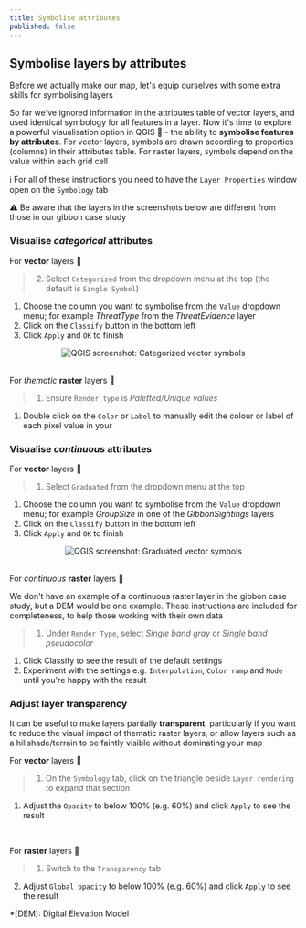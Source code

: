 ```yaml
---
title: Symbolise attributes
published: false
---
```


## Symbolise layers by attributes

Before we actually make our map, let's equip ourselves with some extra skills for symbolising layers

<!-- Edit this if insert Symbolise by Attributes earlier in course -->

So far we've ignored information in the attributes table of vector layers, and used identical symbology for all features in a layer.  Now it's time to explore a powerful visualisation option in QGIS :muscle: - the ability to **symbolise features by attributes**.  For vector layers, symbols are drawn according to properties (columns) in their attributes table.  For raster layers, symbols depend on the value within each grid cell

:information_source: For all of these instructions you need to have the `Layer Properties` window open on the `Symbology` tab

:warning: Be aware that the layers in the screenshots below are different from those in our gibbon case study

### Visualise *categorical* attributes

For **vector** layers :diamond_shape_with_a_dot_inside:

> 2. Select `Categorized` from the dropdown menu at the top (the default is `Single Symbol`)
1. Choose the column you want to symbolise from the `Value` dropdown menu; for example *ThreatType* from the *ThreatEvidence* layer
2. Click on the `Classify` button in the bottom left
3. Click `Apply` and `OK` to finish

<center><img src="{{site.baseurl}}/src/img/qgis-symbol-cat-062.png" alt="QGIS screenshot: Categorized vector symbols"></center>


<br>

For *thematic* **raster** layers :black_square_button:

> 1. Ensure `Render type` is *Paletted/Unique values*
1. Double click on the `Color` or `Label` to manually edit the colour or label of each pixel value in your 

### Visualise *continuous* attributes

For **vector** layers :diamond_shape_with_a_dot_inside:

> 1. Select `Graduated` from the dropdown menu at the top
1. Choose the column you want to symbolise from the `Value` dropdown menu; for example *GroupSize* in one of the *GibbonSightings* layers 
2. Click on the `Classify` button in the bottom left
3. Click `Apply` and `OK` to finish

<center><img src="{{site.baseurl}}/src/img/qgis-symbol-num-058.png" alt="QGIS screenshot: Graduated vector symbols"></center>

<br>

For *continuous* **raster** layers :black_square_button:

We don't have an example of a continuous raster layer in the gibbon case study, but a DEM would be one example.  These instructions are included for completeness, to help those working with their own data 

> 1. Under `Render Type`, select *Single band gray* or *Single band pseudocolor*
1. Click Classify to see the result of the default settings
2. Experiment with the settings e.g. `Interpolation`, `Color ramp` and `Mode` until you're happy with the result



### Adjust layer transparency

It can be useful to make layers partially **transparent**, particularly if you want to reduce the visual impact of thematic raster layers, or allow layers such as a hillshade/terrain to be faintly visible without dominating your map

For **vector** layers :diamond_shape_with_a_dot_inside:

> 1. On the `Symbology` tab, click on the triangle beside `Layer rendering` to expand that section
1. Adjust the `Opacity` to below 100% (e.g. 60%) and click `Apply` to see the result

<br>

For **raster** layers :black_square_button:

> 1. Switch to the `Transparency` tab
2. Adjust `Global opacity` to below 100% (e.g. 60%) and click `Apply` to see the result





*[DEM]: Digital Elevation Model